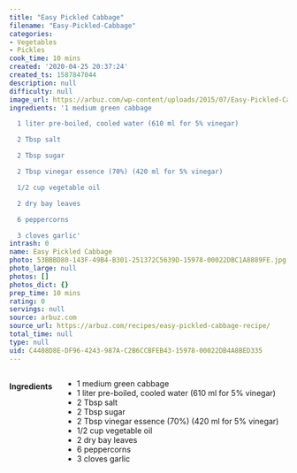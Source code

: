 ```yaml
---
title: "Easy Pickled Cabbage"
filename: "Easy-Pickled-Cabbage"
categories:
- Vegetables
- Pickles
cook_time: 10 mins
created: '2020-04-25 20:37:24'
created_ts: 1587847044
description: null
difficulty: null
image_url: https://arbuz.com/wp-content/uploads/2015/07/Easy-Pickled-Cabbage-1.jpg
ingredients: '1 medium green cabbage

  1 liter pre-boiled, cooled water (610 ml for 5% vinegar)

  2 Tbsp salt

  2 Tbsp sugar

  2 Tbsp vinegar essence (70%) (420 ml for 5% vinegar)

  1/2 cup vegetable oil

  2 dry bay leaves

  6 peppercorns

  3 cloves garlic'
intrash: 0
name: Easy Pickled Cabbage
photo: 53BBBD80-143F-49B4-B301-251372C5639D-15978-00022DBC1A8889FE.jpg
photo_large: null
photos: []
photos_dict: {}
prep_time: 10 mins
rating: 0
servings: null
source: arbuz.com
source_url: https://arbuz.com/recipes/easy-pickled-cabbage-recipe/
total_time: null
type: null
uid: C4408D8E-DF96-4243-987A-C2B6CCBFEB43-15978-00022DB4A8BED335
---
```

<div class="large-8 medium-7 columns" id="writeup">	</div><!-- #writeup -->
</div><!-- #row-one -->
<div class="row" id="row-two">	<div class="medium-4 small-5 columns"><h4 id="ingredients">Ingredients</h4><div class="box box-ingredients content"><ul>
<li>1 medium green cabbage</li>
<li>1 liter pre-boiled, cooled water (610 ml for 5% vinegar)</li>
<li>2 Tbsp salt</li>
<li>2 Tbsp sugar</li>
<li>2 Tbsp vinegar essence (70%) (420 ml for 5% vinegar)</li>
<li>1/2 cup vegetable oil</li>
<li>2 dry bay leaves</li>
<li>6 peppercorns</li>
<li>3 cloves garlic</li>
</ul>
</div>	</div>	<div class="medium-6 small-7 columns">	</div>